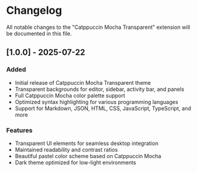 # Changelog

All notable changes to the "Catppuccin Mocha Transparent" extension will be documented in this file.

## [1.0.0] - 2025-07-22

### Added

- Initial release of Catppuccin Mocha Transparent theme
- Transparent backgrounds for editor, sidebar, activity bar, and panels
- Full Catppuccin Mocha color palette support
- Optimized syntax highlighting for various programming languages
- Support for Markdown, JSON, HTML, CSS, JavaScript, TypeScript, and more

### Features

- Transparent UI elements for seamless desktop integration
- Maintained readability and contrast ratios
- Beautiful pastel color scheme based on Catppuccin Mocha
- Dark theme optimized for low-light environments
